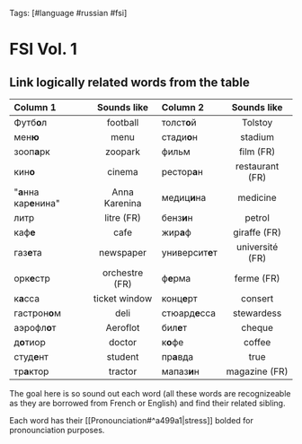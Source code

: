 Tags: [#language #russian #fsi]

# FSI Vol. 1

## Link logically related words from the table

|Column 1|Sounds like|Column 2|Sounds like|
|:--|:-:|:--|:-:|
|Футб**о**л|football|толст**о**й|Tolstoy|
|мен**ю**|menu|стади**о**н|stadium|
|зооп**а**рк|zoopark|фильм|film (FR)|
|кин**о**|cinema|рестор**а**н|restaurant (FR)|
|"**а**нна кар**е**нина"|Anna Karenina|медиц**и**на|medicine|
|литр|litre (FR)|бенз**и**н|petrol|
|каф**e**|cafe|жир**а**ф|giraffe (FR)|
|газ**e**та|newspaper|университ**e**т|université (FR)|
|орк**e**стр|orchestre (FR)|ф**e**рма|ferme (FR)|
|к**а**сса|ticket window|конц**е**рт|consert|
|гастрон**о**м|deli|стюард**е**сса|stewardess|
|аэрофл**о**т|Aeroflot|бил**е**т|cheque|
|д**о**тиор|doctor|к**о**фе|coffee|
|студ**e**нт|student|пр**а**вда|true|
|тр**а**ктор|tractor|мапаз**и**н|magazine (FR)|

The goal here is so sound out each word (all these words are recognizeable as they are borrowed from French or English) and find their related sibling.

Each word has their [[Pronounciation#^a499a1|stress]] bolded for pronounciation purposes.


